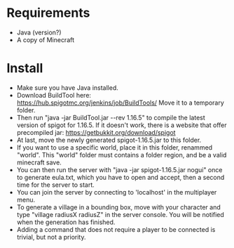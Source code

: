 # Requirements
  - Java (version?)
  - A copy of Minecraft

# Install
  - Make sure you have Java installed.
  - Download BuildTool here: https://hub.spigotmc.org/jenkins/job/BuildTools/ Move it to a temporary folder.
  - Then run "java -jar BuildTool.jar --rev 1.16.5" to compile the latest version of spigot for 1.16.5. If it doesn't work, there is a website that offer precompiled jar: https://getbukkit.org/download/spigot
  - At last, move the newly generated spigot-1.16.5.jar to this folder.
  - If you want to use a specific world, place it in this folder, renammed "world". This "world" folder must contains a folder region, and be a valid minecraft save.
  - You can then run the server with "java -jar spigot-1.16.5.jar nogui" once to generate eula.txt, which you have to open and accept, then a second time for the server to start.
  - You can join the server by connecting to 'localhost' in the multiplayer menu.
  - To generate a village in a bounding box, move with your character and type "village <PlayerName> radiusX radiusZ" in the server console. You will be notified when the generation has finished.
  - Adding a command that does not require a player to be connected is trivial, but not a priority.
